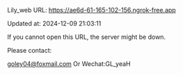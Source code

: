 Lily_web URL: https://ae6d-61-165-102-156.ngrok-free.app

Updated at: 2024-12-09 21:03:11

If you cannot open this URL, the server might be down.

Please contact: 

goley04@foxmail.com Or Wechat:GL_yeaH
